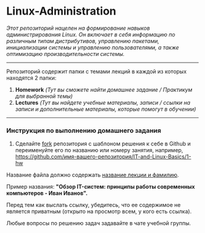 # Linux-Administration

*Этот репозиторий нацелен на формирование навыков администрирования Linux. Он включает в себя информацию по различным типам дистрибутивов, управлению пакетами, инициализации системы и управлению пользователями, а также оптимизацию производительности системы.*

---

Репозиторий содержит папки с темами лекций в каждой из которых находятся 2 папки:

1. **Homework** *(Тут вы сможете найти домашнее задание / Практикум для выбранной темы)*
2. **Lectures**  *(Тут вы найдете учебные материалы, записи / ссылки на записи и дополнительные материалы, которые помогут в обучении)*

---

### Инструкция по выполнению домашнего задания

1. Сделайте [fork](http://screenshot.alarislabs.com/ib2024/image_20230907180710_d23e4fd5.png) репозитория c шаблоном решения к себе в Github и переименуйте его по названию или номеру занятия, например, https://github.com/имя-вашего-репозитория/IT-and-Linux-Basics/1-hw

Название файла должно содержать [название лекции и фамилию](http://screenshot.alarislabs.com/ib2024/image_20230907181044_7eabf2fa.png). 

Пример названия: **"Обзор IT-систем: принципы работы современных компьютеров - Иван Иванов".**

Перед тем как выслать ссылку, убедитесь, что ее содержимое не является приватным (открыто на просмотр всем, у кого есть ссылка).

Любые вопросы по решению задач задавайте в чате учебной группы.